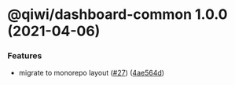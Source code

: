 # @qiwi/dashboard-common 1.0.0 (2021-04-06)


### Features

* migrate to monorepo layout ([#27](https://github.com/qiwi/opensource-dashboard/issues/27)) ([4ae564d](https://github.com/qiwi/opensource-dashboard/commit/4ae564d82cf988ba51340571a6e9540b0c25e93c))
